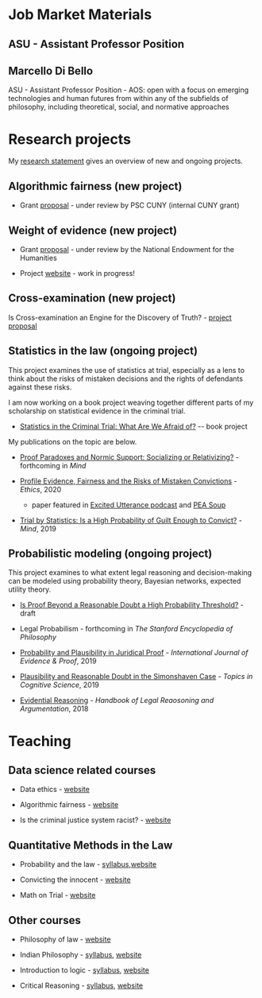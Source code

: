 # Job Market Materials 

## ASU -  Assistant Professor Position

## Marcello Di Bello

ASU - Assistant Professor Position - AOS: open with a focus on emerging technologies and human futures from within any of the subfields of philosophy, including theoretical, social, and normative approaches 

# Research projects

My [research statement](research/research-statement.pdf) gives an overview of new and ongoing projects. 

## Algorithmic fairness (new project)

* Grant [proposal](research/algorithmic-fairness.pdf) - under review by PSC CUNY (internal CUNY grant)


## Weight of evidence (new project)

* Grant [proposal](research/weight-of-evidence.pdf) - under review by the National Endowment for the Humanities

* Project [website](https://www.weightofevidenceproject.org/) - work in progress!

## Cross-examination (new project)
 
Is Cross-examination an Engine for the Discovery of Truth? - [project proposal](research/cross.pdf)  

## Statistics in the law (ongoing project)

This project examines the use of statistics at trial, especially as a lens to think 
about the risks of mistaken decisions and the rights of defendants against these risks.

I am now working on a book project weaving 
together different parts of my scholarship on statistical 
evidence in the criminal trial.

* [Statistics in the Criminal Trial: What Are We Afraid of?](research/book-proposal.pdf) -- book project

My publications on the topic are below.

* [Proof Paradoxes and Normic Support: Socializing or Relativizing?](https://doi.org/10.1093/mind/fzz021) - forthcoming in *Mind*

* [Profile Evidence, Fairness and the Risks of Mistaken Convictions](https://www.journals.uchicago.edu/doi/abs/10.1086/705764?mobileUi=0) - *Ethics*, 2020 
    + paper featured in [Excited Utterance podcast](https://www.excitedutterancepodcast.com/listen/2020/3/2/86-marcello-di-bello) and 
[PEA Soup](http://peasoup.us/2020/01/ethics-discussion-at-pea-soup-marcello-di-bello-and-collin-oneills-profile-evidence-fairness-and-the-risk-of-mistaken-convictions-with-a-critical-precis-by-davi/)

* [Trial by Statistics: Is a High Probability of Guilt Enough to Convict?](https://doi.org/10.1093/mind/fzy026) - *Mind*, 2019

## Probabilistic modeling (ongoing project)

This project examines to what extent legal reasoning and decision-making can be 
modeled using probability theory, Bayesian networks, expected utility theory.

* [Is Proof Beyond a Reasonable Doubt a High Probability Threshold?](research/bard.pdf) - draft

* Legal Probabilism - forthcoming in *The Stanford Encyclopedia of Philosophy*

* [Probability and Plausibility in Juridical Proof](https://doi.org/10.1177/1365712718815355) - *International Journal of Evidence & Proof*, 2019
 
* [Plausibility and Reasonable Doubt in the Simonshaven Case](https://doi.org/10.1111/tops.12451) - *Topics in Cognitive Science*, 2019

* [Evidential Reasoning](https://www.ai.rug.nl/~verheij/publications/pdf/diBelloVerheij2018EvidentialReasoning.pdf) - *Handbook of Legal Reaosoning and Argumentation*, 2018 


# Teaching

## Data science related courses

* Data ethics - [website](https://www.marcellodibello.com/dataethics/)

* Algorithmic fairness - [website](https://www.marcellodibello.com/algorithmicfairness/)

* Is the criminal justice system racist? - [website](https://justicesystemracist.wordpress.com/)

## Quantitative Methods in the Law

* Probability and the law - [syllabus](https://www.marcellodibello.com/phil90L/resources/ProbLaw2014.pdf),[website](https://www.marcellodibello.com/phil90L/)

* Convicting the innocent - [website](https://www.marcellodibello.com/innocent/)

* Math on Trial - [website](https://www.marcellodibello.com/mathtrial/)

## Other courses

* Philosophy of law - [website](https://www.phi234.marcellodibello.com/)

* Indian Philosophy - [syllabus](https://www.marcellodibello.com/phi238/resources/IntroAsianPhil2019.pdf), [website](https://www.marcellodibello.com/phi238/)

* Introduction to logic -  [syllabus](https://www.marcellodibello.com/phil50/resources/Syllabus-Phil50-2014.pdf), [website](https://www.marcellodibello.com/phil50/)

* Critical Reasoning - [syllabus](https://www.marcellodibello.com/phi169/resources/PHI169-Fall2018-syllabus.pdf), [website](https://www.marcellodibello.com/phi169/)






